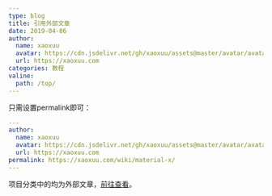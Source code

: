 ```yaml
---
type: blog
title: 引用外部文章
date: 2019-04-06
author:
  name: xaoxuu
  avatar: https://cdn.jsdelivr.net/gh/xaoxuu/assets@master/avatar/avatar.png
  url: https://xaoxuu.com
categories: 教程
valine:
  path: /top/
---
```


只需设置permalink即可：
```yml
---
author:
  name: xaoxuu
  avatar: https://cdn.jsdelivr.net/gh/xaoxuu/assets@master/avatar/avatar.png
  url: https://xaoxuu.com
permalink: https://xaoxuu.com/wiki/material-x/
---
```
项目分类中的均为外部文章，[前往查看](/projects/)。

<!-- more -->
